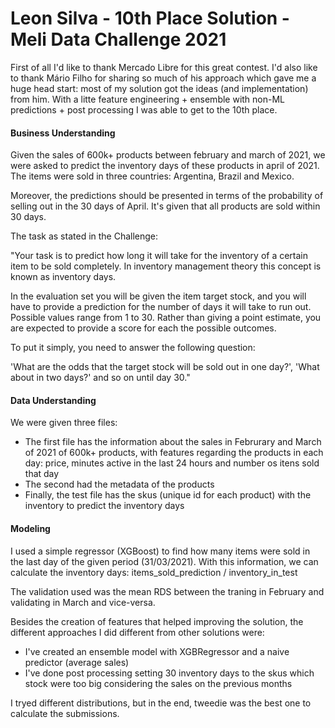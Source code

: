 # Leon Silva - 10th Place Solution - Meli Data Challenge 2021

First of all I'd like to thank Mercado Libre for this great contest. I'd also like to thank Mário Filho for sharing so much of his approach which gave me a huge head start: most of my solution got the ideas (and implementation) from him. With a litte feature engineering + ensemble with non-ML predictions + post processing I was able to get to the 10th place.

#### Business Understanding

Given the sales of 600k+ products between february and march of 2021, we were asked to predict the inventory days of these products in april of 2021. The items were sold in three countries: Argentina, Brazil and Mexico. 

Moreover, the predictions should be presented in terms of the probability of selling out in the 30 days of April. It's given that all products are sold within 30 days.

The task as stated in the Challenge:

"Your task is to predict how long it will take for the inventory of a certain item to be sold completely. In inventory management theory this concept is known as inventory days.

In the evaluation set you will be given the item target stock, and you will have to provide a prediction for the number of days it will take to run out. Possible values range from 1 to 30. Rather than giving a point estimate, you are expected to provide a score for each the possible outcomes.

To put it simply, you need to answer the following question:

'What are the odds that the target stock will be sold out in one day?', 'What about in two days?' and so on until day 30."

#### Data Understanding

We were given three files:
* The first file has the information about the sales in Februrary and March of 2021 of 600k+ products, with features regarding the products in each day: price, minutes active in the last 24 hours and number os itens sold that day
* The second had the metadata of the products
* Finally, the test file has the skus (unique id for each product) with the inventory to predict the inventory days

#### Modeling

I used a simple regressor (XGBoost) to find how many items were sold in the last day of the given period (31/03/2021). With this information, we can calculate the inventory days: items_sold_prediction / inventory_in_test

The validation used was the mean RDS between the traning in February and validating in March and vice-versa.

Besides the creation of features that helped improving the solution, the different approaches I did different from other solutions were:
* I've created an ensemble model with XGBRegressor and a naive predictor (average sales)
* I've done post processing setting 30 inventory days to the skus which stock were too big considering the sales on the previous months

I tryed different distributions, but in the end, tweedie was the best one to calculate the submissions.